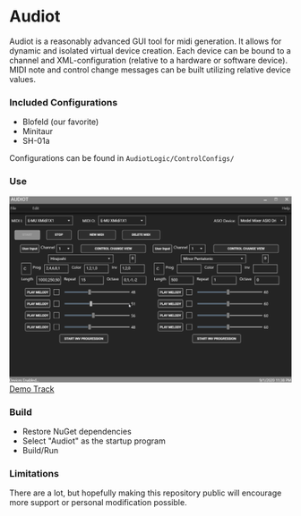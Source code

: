 # Audiot

Audiot is a reasonably advanced GUI tool for midi generation.  It allows for dynamic and isolated virtual device creation.  Each device can be bound to a channel and XML-configuration (relative to a hardware or software device). MIDI note and control change messages can be built utilizing relative device values.

### Included Configurations
- Blofeld (our favorite)
- Minitaur
- SH-01a

Configurations can be found in ```AudiotLogic/ControlConfigs/```

### Use
![alt text](https://raw.githubusercontent.com/kbdnr/Audiot/master/InUse.gif "Audiot In Use")
[Demo Track](https://spednar.bandcamp.com/track/proj-2)

### Build
- Restore NuGet dependencies
- Select "Audiot" as the startup program
- Build/Run

### Limitations
There are a lot, but hopefully making this repository public will encourage more support or personal modification possible.
